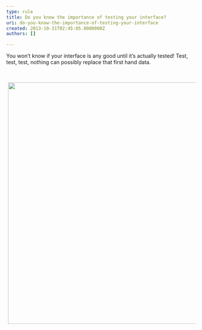 ```yaml
---
type: rule
title: Do you know the importance of testing your interface?
uri: do-you-know-the-importance-of-testing-your-interface
created: 2013-10-31T02:45:05.0000000Z
authors: []

---
```




<span class='intro'> 

<p class="MsoListParagraph">You won’t know if your interface is any good until it’s
actually tested! Test, test, test, nothing can possibly replace that first hand
data.</p>

 </span>

<p>​<img alt="" style="margin&#58;5px;width&#58;650px;" /><img src="/DesignandPresentation/RulestoBetterInterfacesGeneral/PublishingImages/UsabilityTesting.jpg" alt="" style="margin&#58;5px;width&#58;650px;" /></p>



